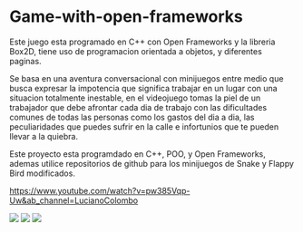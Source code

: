 # Game-with-open-frameworks
Este juego esta programado en C++ con Open Frameworks y la libreria Box2D, tiene uso de programacion orientada a objetos,
y diferentes paginas.

Se basa en una aventura conversacional con minijuegos entre medio que busca expresar la impotencia que significa trabajar
en un lugar con una situacion totalmente inestable, en el videojuego tomas la piel de un trabajador que debe afrontar 
cada dia de trabajo con las dificultades comunes de todas las personas como los gastos del dia a dia, las peculiaridades 
que puedes sufrir en la calle e infortunios que te pueden llevar a la quiebra.

Este proyecto esta programdado en C++, POO, y Open Frameworks, ademas utilice repositorios de github para los minijuegos de Snake y Flappy Bird modificados. 

https://www.youtube.com/watch?v=pw385Vqp-Uw&ab_channel=LucianoColombo

![](https://i.pinimg.com/originals/93/6c/56/936c56553b23a1f0b66a00b2cd2a703b.png)
![](https://i.pinimg.com/originals/68/f9/97/68f9971047812368395024e06551e671.png)
![](https://i.pinimg.com/originals/67/ee/ae/67eeaeb7119ca1df6c27e612ce1a7dc5.png)
